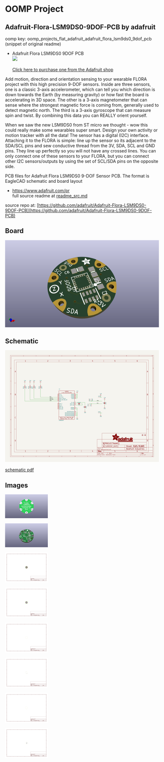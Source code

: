 # OOMP Project  
## Adafruit-Flora-LSM9DS0-9DOF-PCB  by adafruit  
  
oomp key: oomp_projects_flat_adafruit_adafruit_flora_lsm9ds0_9dof_pcb  
(snippet of original readme)  
  
- Adafruit Flora LSM9DS0 9DOF PCB  
<a href="http://www.adafruit.com/products/2020"><img src="assets/image.jpg?raw=true" width="500px"><br/>  
Click here to purchase one from the Adafruit shop</a>  
  
Add motion, direction and orientation sensing to your wearable FLORA project with this high precision 9-DOF sensors. Inside are three sensors, one is a classic 3-axis accelerometer, which can tell you which direction is down towards the Earth (by measuring gravity) or how fast the board is accelerating in 3D space. The other is a 3-axis magnetometer that can sense where the strongest magnetic force is coming from, generally used to detect magnetic north.  The third is a 3-axis gyroscope that can measure spin and twist.  By combining this data you can REALLY orient yourself.  
  
When we saw the new LSM9DS0 from ST micro we thought - wow this could really make some wearables super smart. Design your own activity or motion tracker with all the data! The sensor has a digital (I2C) interface. Attaching it to the FLORA is simple: line up the sensor so its adjacent to the SDA/SCL pins and sew conductive thread from the 3V, SDA, SCL and GND pins. They line up perfectly so you will not have any crossed lines. You can only connect one of these sensors to your FLORA, but you can connect other I2C sensors/outputs by using the set of SCL/SDA pins on the opposite side.  
  
PCB files for Adafruit Flora LSM9DS0 9-DOF Sensor PCB. The format is EagleCAD schematic and board layout  
- https://www.adafruit.com/pr  
  full source readme at [readme_src.md](readme_src.md)  
  
source repo at: [https://github.com/adafruit/Adafruit-Flora-LSM9DS0-9DOF-PCB](https://github.com/adafruit/Adafruit-Flora-LSM9DS0-9DOF-PCB)  
## Board  
  
[![working_3d.png](working_3d_600.png)](working_3d.png)  
## Schematic  
  
[![working_schematic.png](working_schematic_600.png)](working_schematic.png)  
  
[schematic pdf](working_schematic.pdf)  
## Images  
  
[![working_3D_bottom.png](working_3D_bottom_140.png)](working_3D_bottom.png)  
  
[![working_3D_top.png](working_3D_top_140.png)](working_3D_top.png)  
  
[![working_assembly_page_01.png](working_assembly_page_01_140.png)](working_assembly_page_01.png)  
  
[![working_assembly_page_02.png](working_assembly_page_02_140.png)](working_assembly_page_02.png)  
  
[![working_assembly_page_03.png](working_assembly_page_03_140.png)](working_assembly_page_03.png)  
  
[![working_assembly_page_04.png](working_assembly_page_04_140.png)](working_assembly_page_04.png)  
  
[![working_assembly_page_05.png](working_assembly_page_05_140.png)](working_assembly_page_05.png)  
  
[![working_assembly_page_06.png](working_assembly_page_06_140.png)](working_assembly_page_06.png)  
